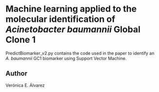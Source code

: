 # Machine learning applied to the molecular identification of <i>Acinetobacter baumannii</i> Global Clone 1  

PredictBiomarker_v2.py contains the code used in the paper to identify an <i>A. baumannii</i> GC1 biomarker using Support Vector Machine.

## Author
Verónica E. Álvarez 
